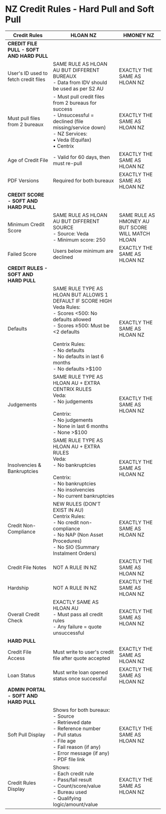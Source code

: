 # NZ Credit Rules - Hard Pull and Soft Pull

| Credit Rules | HLOAN NZ | HMONEY NZ |
|-------------|----------|------------|
| **CREDIT FILE PULL - SOFT AND HARD PULL** |||
| User's ID used to fetch credit files | SAME RULE AS HLOAN AU BUT DIFFERENT BUREAUX<br/>- Data from IDV should be used as per S2 AU | EXACTLY THE SAME AS HLOAN NZ |
| Must pull files from 2 bureaux | - Must pull credit files from 2 bureaus for success<br/>- Unsuccessful = declined (file missing/service down)<br/>- NZ Services:<br/>  • Veda (Equifax)<br/>  • Centrix | EXACTLY THE SAME AS HLOAN NZ |
| Age of Credit File | - Valid for 60 days, then must re-pull | EXACTLY THE SAME AS HLOAN NZ |
| PDF Versions | Required for both bureaux | EXACTLY THE SAME AS HLOAN NZ |
| **CREDIT SCORE - SOFT AND HARD PULL** |||
| Minimum Credit Score | SAME RULE AS HLOAN AU BUT DIFFERENT SOURCE<br/>- Source: Veda<br/>- Minimum score: 250 | SAME RULE AS HMONEY AU BUT SCORE WILL MATCH HLOAN |
| Failed Score | Users below minimum are declined | EXACTLY THE SAME AS HLOAN NZ |
| **CREDIT RULES - SOFT AND HARD PULL** |||
| Defaults | SAME RULE TYPE AS HLOAN BUT ALLOWS 1 DEFAULT IF SCORE HIGH<br/>Veda Rules:<br/>- Scores <500: No defaults allowed<br/>- Scores ≥500: Must be <2 defaults<br/><br/>Centrix Rules:<br/>- No defaults<br/>- No defaults in last 6 months<br/>- No defaults >$100 | EXACTLY THE SAME AS HLOAN NZ |
| Judgements | SAME RULE TYPE AS HLOAN AU + EXTRA CENTRIX RULES<br/>Veda:<br/>- No judgements<br/><br/>Centrix:<br/>- No judgements<br/>- None in last 6 months<br/>- None >$100 | EXACTLY THE SAME AS HLOAN NZ |
| Insolvencies & Bankruptcies | SAME RULE TYPE AS HLOAN AU + EXTRA RULES<br/>Veda:<br/>- No bankruptcies<br/><br/>Centrix:<br/>- No bankruptcies<br/>- No insolvencies<br/>- No current bankruptcies | EXACTLY THE SAME AS HLOAN NZ |
| Credit Non-Compliance | NEW RULES (DON'T EXIST IN AU)<br/>Centrix Rules:<br/>- No credit non-compliance<br/>- No NAP (Non Asset Procedures)<br/>- No SIO (Summary Instalment Orders) | EXACTLY THE SAME AS HLOAN NZ |
| Credit File Notes | NOT A RULE IN NZ | EXACTLY THE SAME AS HLOAN NZ |
| Hardship | NOT A RULE IN NZ | EXACTLY THE SAME AS HLOAN NZ |
| Overall Credit Check | EXACTLY SAME AS HLOAN AU<br/>- Must pass all credit rules<br/>- Any failure = quote unsuccessful | EXACTLY THE SAME AS HLOAN NZ |
| **HARD PULL** |||
| Credit File Access | Must write to user's credit file after quote accepted | EXACTLY THE SAME AS HLOAN NZ |
| Loan Status | Must write loan opened status once successful | EXACTLY THE SAME AS HLOAN NZ |
| **ADMIN PORTAL - SOFT AND HARD PULL** |||
| Soft Pull Display | Shows for both bureaux:<br/>- Source<br/>- Retrieved date<br/>- Reference number<br/>- Pull status<br/>- File age<br/>- Fail reason (if any)<br/>- Error message (if any)<br/>- PDF file link | EXACTLY THE SAME AS HLOAN NZ |
| Credit Rules Display | Shows:<br/>- Each credit rule<br/>- Pass/fail result<br/>- Count/score/value<br/>- Bureau used<br/>- Qualifying logic/amount/value | EXACTLY THE SAME AS HLOAN NZ |